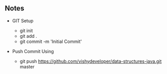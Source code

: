 ## Notes 

- GIT Setup 
    - git init 
    - git add .
    - git commit -m 'Initial Commit' 

- Push Commit Using 
    - git push https://github.com/vishydeveloper/data-structures-java.git master
    